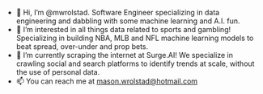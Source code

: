- 👋 Hi, I’m @mwrolstad. Software Engineer specializing in data engineering and dabbling with some machine learning and A.I. fun. 
- 👀 I’m interested in all things data related to sports and gambling! Specializing in building NBA, MLB and NFL machine learning models to beat spread, over-under and prop bets.
- 🌱 I’m currently scraping the internet at Surge.AI! We specialize in crawling social and search platforms to identify trends at scale, without the use of personal data.
- 📫 You can reach me at mason.wrolstad@hotmail.com

<!---
mwrolstad/mwrolstad is a ✨ special ✨ repository because its `README.md` (this file) appears on your GitHub profile.
You can click the Preview link to take a look at your changes.
--->
